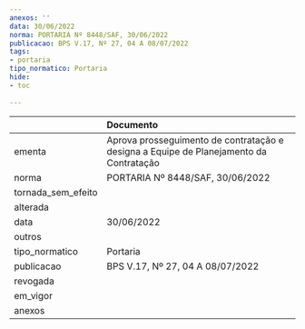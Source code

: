 ```yaml
---
anexos: ''
data: 30/06/2022
norma: PORTARIA Nº 8448/SAF, 30/06/2022
publicacao: BPS V.17, Nº 27, 04 A 08/07/2022
tags:
- portaria
tipo_normatico: Portaria
hide: 
- toc 
 
---
```


|                    | Documento                                                                              |
|:-------------------|:---------------------------------------------------------------------------------------|
| ementa             | Aprova prosseguimento de contratação e designa a Equipe de Planejamento da Contratação |
| norma              | PORTARIA Nº 8448/SAF, 30/06/2022                                                       |
| tornada_sem_efeito |                                                                                        |
| alterada           |                                                                                        |
| data               | 30/06/2022                                                                             |
| outros             |                                                                                        |
| tipo_normatico     | Portaria                                                                               |
| publicacao         | BPS V.17, Nº 27, 04 A 08/07/2022                                                       |
| revogada           |                                                                                        |
| em_vigor           |                                                                                        |
| anexos             |                                                                                        |